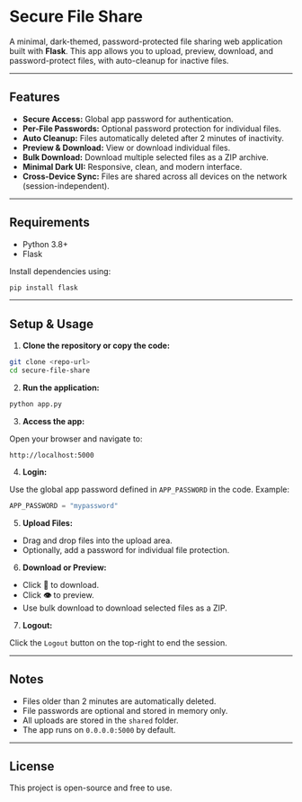 # Secure File Share

A minimal, dark-themed, password-protected file sharing web application built with **Flask**. This app allows you to upload, preview, download, and password-protect files, with auto-cleanup for inactive files.

---

## Features

- **Secure Access:** Global app password for authentication.
- **Per-File Passwords:** Optional password protection for individual files.
- **Auto Cleanup:** Files automatically deleted after 2 minutes of inactivity.
- **Preview & Download:** View or download individual files.
- **Bulk Download:** Download multiple selected files as a ZIP archive.
- **Minimal Dark UI:** Responsive, clean, and modern interface.
- **Cross-Device Sync:** Files are shared across all devices on the network (session-independent).

---

## Requirements

- Python 3.8+
- Flask

Install dependencies using:

```bash
pip install flask
```

---

## Setup & Usage

1. **Clone the repository or copy the code:**

```bash
git clone <repo-url>
cd secure-file-share
```

2. **Run the application:**

```bash
python app.py
```

3. **Access the app:**

Open your browser and navigate to:

```
http://localhost:5000
```

4. **Login:**

Use the global app password defined in `APP_PASSWORD` in the code. Example:

```python
APP_PASSWORD = "mypassword"
```

5. **Upload Files:**

- Drag and drop files into the upload area.
- Optionally, add a password for individual file protection.

6. **Download or Preview:**

- Click **💾** to download.
- Click **👁️** to preview.
- Use bulk download to download selected files as a ZIP.

7. **Logout:**

Click the `Logout` button on the top-right to end the session.

---

## Notes

- Files older than 2 minutes are automatically deleted.
- File passwords are optional and stored in memory only.
- All uploads are stored in the `shared` folder.
- The app runs on `0.0.0.0:5000` by default.

---

## License

This project is open-source and free to use.

